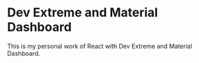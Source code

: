 # Dev Extreme and Material Dashboard
This is my personal work of React with Dev Extreme and Material Dashboard.


